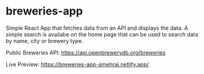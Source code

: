 # breweries-app

Simple React App that fetches data from an API and displays the data. A simple search is availabe on the home page that can be used to search data by name, city or brewery type. 

Public Breweries API: https://api.openbrewerydb.org/breweries

Live Preview: https://breweries-app-amehraj.netlify.app/